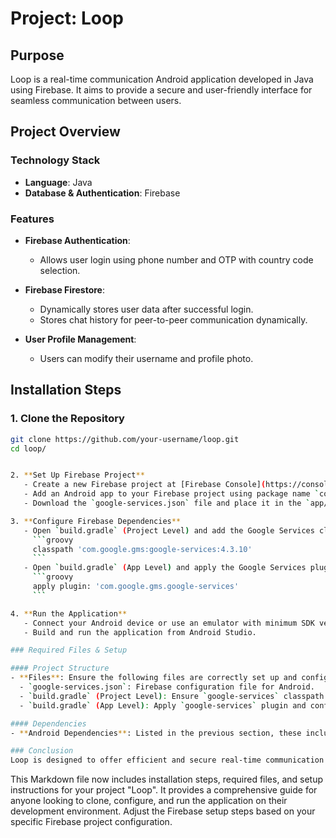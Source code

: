 # Project: Loop

## Purpose
Loop is a real-time communication Android application developed in Java using Firebase. It aims to provide a secure and user-friendly interface for seamless communication between users.

## Project Overview

### Technology Stack
- **Language**: Java
- **Database & Authentication**: Firebase

### Features
- **Firebase Authentication**:
  - Allows user login using phone number and OTP with country code selection.
  
- **Firebase Firestore**:
  - Dynamically stores user data after successful login.
  - Stores chat history for peer-to-peer communication dynamically.

- **User Profile Management**:
  - Users can modify their username and profile photo.

## Installation Steps

### 1. Clone the Repository
```bash
git clone https://github.com/your-username/loop.git
cd loop/


2. **Set Up Firebase Project**
   - Create a new Firebase project at [Firebase Console](https://console.firebase.google.com/).
   - Add an Android app to your Firebase project using package name `com.loop.app`.
   - Download the `google-services.json` file and place it in the `app/` directory of your Android project.

3. **Configure Firebase Dependencies**
   - Open `build.gradle` (Project Level) and add the Google Services classpath:
     ```groovy
     classpath 'com.google.gms:google-services:4.3.10'
     ```
   - Open `build.gradle` (App Level) and apply the Google Services plugin at the bottom:
     ```groovy
     apply plugin: 'com.google.gms.google-services'
     ```

4. **Run the Application**
   - Connect your Android device or use an emulator with minimum SDK version 28.
   - Build and run the application from Android Studio.

### Required Files & Setup

#### Project Structure
- **Files**: Ensure the following files are correctly set up and configured:
  - `google-services.json`: Firebase configuration file for Android.
  - `build.gradle` (Project Level): Ensure `google-services` classpath is included.
  - `build.gradle` (App Level): Apply `google-services` plugin and configure dependencies.

#### Dependencies
- **Android Dependencies**: Listed in the previous section, these include AndroidX libraries, Firebase SDKs, Glide for image loading, and other utility libraries.

### Conclusion
Loop is designed to offer efficient and secure real-time communication on Android, leveraging Firebase for robust backend services and a responsive user interface. Follow the steps above to set up and run the application on your development environment.

```

This Markdown file now includes installation steps, required files, and setup instructions for your project "Loop". It provides a comprehensive guide for anyone looking to clone, configure, and run the application on their development environment. Adjust the Firebase setup steps based on your specific Firebase project configuration.
